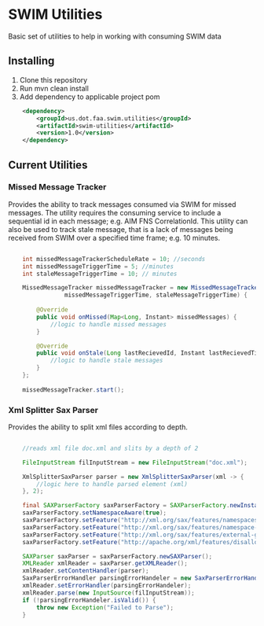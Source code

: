 # SWIM Utilities

Basic set of utilities to help in working with consuming SWIM data

## Installing

  1. Clone this repository
  2. Run mvn clean install
  3. Add dependency to applicable project pom

```xml
	<dependency>
		<groupId>us.dot.faa.swim.utilities</groupId>
		<artifactId>swim-utilities</artifactId>
		<version>1.0</version>
	</dependency>
```

## Current Utilities

### Missed Message Tracker

Provides the ability to track messages consumed via SWIM for missed messages. The utility requires the consuming service to include a sequential id in each message; e.g. AIM FNS CorrelationId. This utility can also be used to track stale message, that is a lack of messages being received from SWIM over a specified time frame; e.g. 10 minutes.

```java

	int missedMessageTrackerScheduleRate = 10; //seconds
	int missedMessageTriggerTime = 5; //minutes
	int staleMessageTriggerTime = 10; // minutes

	MissedMessageTracker missedMessageTracker = new MissedMessageTracker(missedMessageTrackerScheduleRate,
				missedMessageTriggerTime, staleMessageTriggerTime) {
		
		@Override
		public void onMissed(Map<Long, Instant> missedMessages) {
			//logic to handle missed messages
		}

		@Override
		public void onStale(Long lastRecievedId, Instant lastRecievedTime) {
			//logic to handle stale messages
		}
	};
		
	missedMessageTracker.start();

```

### Xml Splitter Sax Parser
Provides the ability to split xml files according to depth.


```java	

	//reads xml file doc.xml and slits by a depth of 2

	FileInputStream filInputStream = new FileInputStream("doc.xml");

	XmlSplitterSaxParser parser = new XmlSplitterSaxParser(xml -> {
        //logic here to handle parsed element (xml)
    }, 2);

    final SAXParserFactory saxParserFactory = SAXParserFactory.newInstance();
    saxParserFactory.setNamespaceAware(true);
    saxParserFactory.setFeature("http://xml.org/sax/features/namespaces", true);
    saxParserFactory.setFeature("http://xml.org/sax/features/namespace-prefixes", true);
    saxParserFactory.setFeature("http://xml.org/sax/features/external-general-entities", false);
    saxParserFactory.setFeature("http://apache.org/xml/features/disallow-doctype-decl", true);

    SAXParser saxParser = saxParserFactory.newSAXParser();
    XMLReader xmlReader = saxParser.getXMLReader();
    xmlReader.setContentHandler(parser);
    SaxParserErrorHandler parsingErrorHandeler = new SaxParserErrorHandler();
    xmlReader.setErrorHandler(parsingErrorHandeler);
    xmlReader.parse(new InputSource(filInputStream));
    if (!parsingErrorHandeler.isValid()) {
        throw new Exception("Failed to Parse");
    }

```